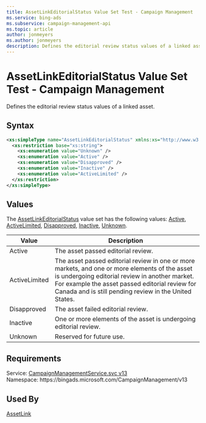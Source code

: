 ```yaml
---
title: AssetLinkEditorialStatus Value Set Test - Campaign Management
ms.service: bing-ads
ms.subservice: campaign-management-api
ms.topic: article
author: jonmeyers
ms.author: jonmeyers
description: Defines the editorial review status values of a linked asset.(test)
---
```

# AssetLinkEditorialStatus Value Set Test - Campaign Management
Defines the editorial review status values of a linked asset.

## Syntax
```xml
<xs:simpleType name="AssetLinkEditorialStatus" xmlns:xs="http://www.w3.org/2001/XMLSchema">
  <xs:restriction base="xs:string">
    <xs:enumeration value="Unknown" />
    <xs:enumeration value="Active" />
    <xs:enumeration value="Disapproved" />
    <xs:enumeration value="Inactive" />
    <xs:enumeration value="ActiveLimited" />
  </xs:restriction>
</xs:simpleType>
```

## <a name="values"></a>Values

The [AssetLinkEditorialStatus](assetlinkeditorialstatus.md) value set has the following values: [Active](#active), [ActiveLimited](#activelimited), [Disapproved](#disapproved), [Inactive](#inactive), [Unknown](#unknown).

|Value|Description|
|-----------|---------------|
|<a name="active"></a>Active|The asset passed editorial review.|
|<a name="activelimited"></a>ActiveLimited|The asset passed editorial review in one or more markets, and one or more elements of the asset is undergoing editorial review in another market. For example the asset passed editorial review for Canada and is still pending review in the United States.|
|<a name="disapproved"></a>Disapproved|The asset failed editorial review.|
|<a name="inactive"></a>Inactive|One or more elements of the asset is undergoing editorial review.|
|<a name="unknown"></a>Unknown|Reserved for future use.|

## Requirements
Service: [CampaignManagementService.svc v13](https://campaign.api.bingads.microsoft.com/Api/Advertiser/CampaignManagement/v13/CampaignManagementService.svc)  
Namespace: https\://bingads.microsoft.com/CampaignManagement/v13  

## Used By
[AssetLink](assetlink.md)  

